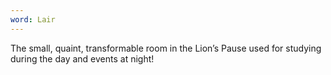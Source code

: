```yaml
---
word: Lair
---
```


  The small, quaint, transformable room in the Lion’s Pause used for studying during the day and events at night!
